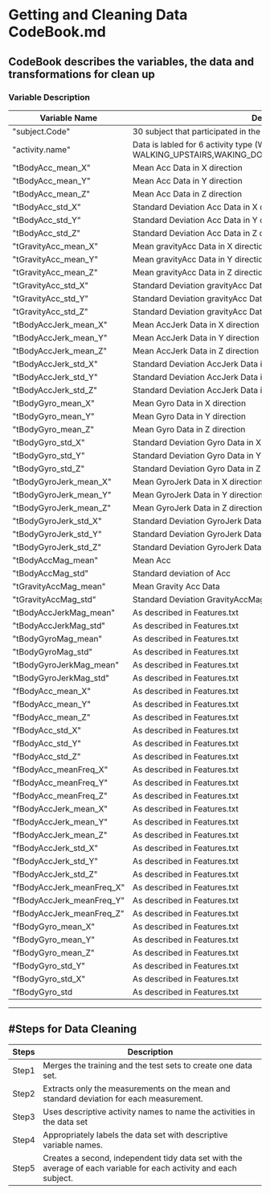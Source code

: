 Getting and Cleaning Data CodeBook.md
=====================================

CodeBook describes the variables, the data and transformations for clean up
---------------------------------------------------------------------------

### Variable Description 
Variable Name			    |		Description
----------------------------|--------------------------------------------------------------------------------------------------
"subject.Code"				|		30 subject that participated in the experiment 	
"activity.name"			|		Data is labled for 6 activity type (WALKING, WALKING_UPSTAIRS,WAKING_DOWNSTAIRS,SITTING,STANDING,LAYING)
"tBodyAcc_mean_X"			|		Mean Acc Data in X direction 
"tBodyAcc_mean_Y"			|		Mean Acc Data in Y direction 
"tBodyAcc_mean_Z" 			|		Mean Acc Data in Z direction 
"tBodyAcc_std_X"			|		Standard Deviation  Acc Data in X direction 
"tBodyAcc_std_Y"			|		Standard Deviation  Acc Data in Y direction 
"tBodyAcc_std_Z"		 	|		Standard Deviation  Acc Data in Z direction 
"tGravityAcc_mean_X"    	|		Mean gravityAcc Data in X direction  
"tGravityAcc_mean_Y"    	|		Mean gravityAcc Data in Y direction 
"tGravityAcc_mean_Z"    	|		Mean gravityAcc Data in Z direction 
"tGravityAcc_std_X"     	|	    Standard Deviation  gravityAcc Data in X direction 
"tGravityAcc_std_Y"     	|		Standard Deviation  gravityAcc Data in Y direction 
"tGravityAcc_std_Z"     	|		Standard Deviation  gravityAcc Data in Z direction 
"tBodyAccJerk_mean_X"		|		Mean AccJerk Data in X direction 
"tBodyAccJerk_mean_Y"   	|		Mean AccJerk Data in Y direction 
"tBodyAccJerk_mean_Z"   	|		Mean AccJerk Data in Z direction 
"tBodyAccJerk_std_X"    	|		Standard Deviation  AccJerk Data in X direction 
"tBodyAccJerk_std_Y"    	|		Standard Deviation  AccJerk Data in Y direction 
"tBodyAccJerk_std_Z"    	|		Standard Deviation  AccJerk Data in Z direction 
"tBodyGyro_mean_X"      	|		Mean Gyro Data in X direction  
"tBodyGyro_mean_Y"      	|		Mean Gyro Data in Y direction 
"tBodyGyro_mean_Z"      	|		Mean Gyro Data in Z direction 
"tBodyGyro_std_X"       	|		Standard Deviation  Gyro Data in X direction 
"tBodyGyro_std_Y"       	|		Standard Deviation  Gyro Data in Y direction 
"tBodyGyro_std_Z"       	|		Standard Deviation  Gyro Data in Z direction 
"tBodyGyroJerk_mean_X"		|		Mean GyroJerk Data in X direction 
"tBodyGyroJerk_mean_Y"  	|		Mean GyroJerk Data in Y direction 
"tBodyGyroJerk_mean_Z"  	|		Mean GyroJerk Data in Z direction 
"tBodyGyroJerk_std_X"   	|		Standard Deviation  GyroJerk Data in X direction 
"tBodyGyroJerk_std_Y"   	|		Standard Deviation  GyroJerk Data in Y direction 
"tBodyGyroJerk_std_Z"   	|		Standard Deviation  GyroJerk Data in Z direction 
"tBodyAccMag_mean"      	|		Mean Acc
"tBodyAccMag_std"       	|		Standard deviation of Acc 
"tGravityAccMag_mean"   	|		Mean Gravity Acc Data 
"tGravityAccMag_std"    	|		Standard Deviation  GravityAccMag Data 
"tBodyAccJerkMag_mean"  	|		As described in Features.txt
"tBodyAccJerkMag_std"   	|	    As described in Features.txt
"tBodyGyroMag_mean"        |       As described in Features.txt
"tBodyGyroMag_std"         |       As described in Features.txt
"tBodyGyroJerkMag_mean"    |       As described in Features.txt
"tBodyGyroJerkMag_std"     |       As described in Features.txt
"fBodyAcc_mean_X"          |       As described in Features.txt
"fBodyAcc_mean_Y"          |       As described in Features.txt
"fBodyAcc_mean_Z"          |       As described in Features.txt
"fBodyAcc_std_X"           |       As described in Features.txt
"fBodyAcc_std_Y"           |       As described in Features.txt
"fBodyAcc_std_Z"           |       As described in Features.txt
"fBodyAcc_meanFreq_X"      |       As described in Features.txt
"fBodyAcc_meanFreq_Y"      |       As described in Features.txt
"fBodyAcc_meanFreq_Z"      |       As described in Features.txt
"fBodyAccJerk_mean_X"      |       As described in Features.txt
"fBodyAccJerk_mean_Y"      |       As described in Features.txt
"fBodyAccJerk_mean_Z"      |       As described in Features.txt
"fBodyAccJerk_std_X"       |       As described in Features.txt
"fBodyAccJerk_std_Y"       |       As described in Features.txt
"fBodyAccJerk_std_Z"       |       As described in Features.txt
"fBodyAccJerk_meanFreq_X"	|       As described in Features.txt
"fBodyAccJerk_meanFreq_Y"  |       As described in Features.txt
"fBodyAccJerk_meanFreq_Z"  |       As described in Features.txt
"fBodyGyro_mean_X"         |       As described in Features.txt
"fBodyGyro_mean_Y"         |       As described in Features.txt
"fBodyGyro_mean_Z"         |       As described in Features.txt
"fBodyGyro_std_Y"          |       As described in Features.txt
"fBodyGyro_std_X"          |       As described in Features.txt
"fBodyGyro_std             |       As described in Features.txt 
------------------------------------------------------------------------------------------------
#Steps for Data Cleaning 
------------------------------------------------------------------------------------------------
Steps | Description 
------|-----------------------------------------------------------------------------------------
Step1 | Merges the training and the test sets to create one data set.
Step2 | Extracts only the measurements on the mean and standard deviation for each measurement. 
Step3 | Uses descriptive activity names to name the activities in the data set
Step4 | Appropriately labels the data set with descriptive variable names. 
Step5 | Creates a second, independent tidy data set with the average of each variable for each activity and each subject. 
